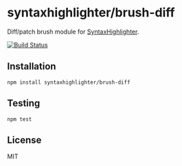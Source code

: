 # syntaxhighlighter/brush-diff

Diff/patch brush module for [SyntaxHighlighter](https://github.com/syntaxhighlighter).

[![Build Status](https://travis-ci.org/alexgorbatchev/brush-diff.svg)](https://travis-ci.org/alexgorbatchev/brush-diff)

## Installation

    npm install syntaxhighlighter/brush-diff

## Testing

    npm test

## License

MIT
